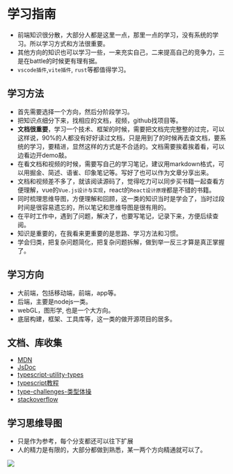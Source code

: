 # 学习指南

- 前端知识很分散，大部分人都是这里一点，那里一点的学习，没有系统的学习。所以学习方式和方法很重要。
- 其他方向的知识也可以学习一些，一来充实自己，二来提高自己的竞争力，三是在battle的时候更有理有据。
- `vscode插件`,`vite插件`, `rust`等都值得学习。

## 学习方法

- 首先需要选择一个方向，然后分阶段学习。
- 把知识点细分下来，找相应的文档，视频，github找项目等。
- **文档很重要**，学习一个技术、框架的时候，需要把文档完完整整的过完，可以这样说，90%的人都没有好好读过文档，只是用到了的时候再去查文档，要系统的学习，要精进，显然这样的方式是不合适的。文档需要挨着挨着看，可以边看边开demo敲。
- 在看文档和视频的时候，需要写自己的学习笔记，建议用markdown格式，可以用掘金、简述、语雀、印象笔记等。写好了也可以作为文章分享出来。
- 文档和视频差不多了，就该阅读源码了，觉得吃力可以同步买书籍一起查看方便理解，vue的`Vue.js设计与实现`，react的`React设计原理`都是不错的书籍。
- 同时梳理思维导图，方便理解和回顾，这一类的知识当时是学会了，当时过段时间是很容易遗忘的，所以笔记和思维导图是很有用的。
- 在平时工作中，遇到了问题，解决了，也要写笔记，记录下来，方便后续查阅。
- 知识是重要的，在我看来更重要的是思路、学习方法和习惯。
- 学会归类，把复杂问题简化，把复杂问题拆解，做到举一反三才算是真正掌握了。

## 学习方向

- 大前端，包括移动端，前端，app等。
- 后端，主要是nodejs一类。
- webGL，图形学, 也是一个大方向。
- 底层构建，框架、工具库等，这一类的做开源项目的居多。

## 文档、库收集

- [MDN](https://developer.mozilla.org/zh-CN/)
- [JsDoc](https://www.jsdoc.com.cn/)
- [typescript-utility-types](https://www.typescriptlang.org/docs/handbook/utility-types.html)
- [typescript教程](https://wangdoc.com/typescript/)
- [type-challenges-类型体操](https://github.com/type-challenges/type-challenges)
- [stackoverflow](https://stackoverflow.com/)

## 学习思维导图

- 只是作为参考，每个分支都还可以往下扩展
- 人的精力是有限的，大部分都做到熟悉，某一两个方向精通就可以了。

<img src="/static/web-learn.png" />

